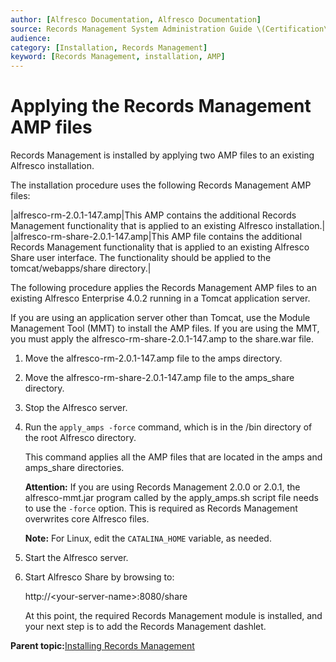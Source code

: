 ```yaml
---
author: [Alfresco Documentation, Alfresco Documentation]
source: Records Management System Administration Guide \(Certification\)
audience: 
category: [Installation, Records Management]
keyword: [Records Management, installation, AMP]
---
```


# Applying the Records Management AMP files

Records Management is installed by applying two AMP files to an existing Alfresco installation.

The installation procedure uses the following Records Management AMP files:

|alfresco-rm-2.0.1-147.amp|This AMP contains the additional Records Management functionality that is applied to an existing Alfresco installation.|
|alfresco-rm-share-2.0.1-147.amp|This AMP file contains the additional Records Management functionality that is applied to an existing Alfresco Share user interface. The functionality should be applied to the tomcat/webapps/share directory.|

The following procedure applies the Records Management AMP files to an existing Alfresco Enterprise 4.0.2 running in a Tomcat application server.

If you are using an application server other than Tomcat, use the Module Management Tool \(MMT\) to install the AMP files. If you are using the MMT, you must apply the alfresco-rm-share-2.0.1-147.amp to the share.war file.

1.  Move the alfresco-rm-2.0.1-147.amp file to the amps directory.

2.  Move the alfresco-rm-share-2.0.1-147.amp file to the amps\_share directory.

3.  Stop the Alfresco server.

4.  Run the `apply_amps -force` command, which is in the /bin directory of the root Alfresco directory.

    This command applies all the AMP files that are located in the amps and amps\_share directories.

    **Attention:** If you are using Records Management 2.0.0 or 2.0.1, the alfresco-mmt.jar program called by the apply\_amps.sh script file needs to use the `-force` option. This is required as Records Management overwrites core Alfresco files.

    **Note:** For Linux, edit the `CATALINA_HOME` variable, as needed.

5.  Start the Alfresco server.

6.  Start Alfresco Share by browsing to:

    http://<your-server-name\>:8080/share

    At this point, the required Records Management module is installed, and your next step is to add the Records Management dashlet.


**Parent topic:**[Installing Records Management](../tasks/rm-install-proc.md)

